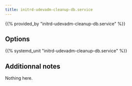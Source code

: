 ```yaml
---
title: initrd-udevadm-cleanup-db.service
---
```


{{% provided_by "initrd-udevadm-cleanup-db.service" %}}

## Options

{{% systemd_unit "initrd-udevadm-cleanup-db.service" %}}

## Additionnal notes

Nothing here.